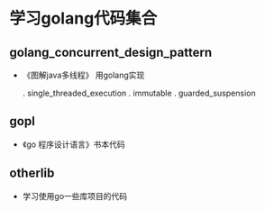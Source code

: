 # 学习golang代码集合

## golang_concurrent_design_pattern
- 《图解java多线程》 用golang实现
    
    .  single_threaded_execution 
    .  immutable
    .  guarded_suspension

## gopl
- 《go 程序设计语言》书本代码

## otherlib
- 学习使用go一些库项目的代码

